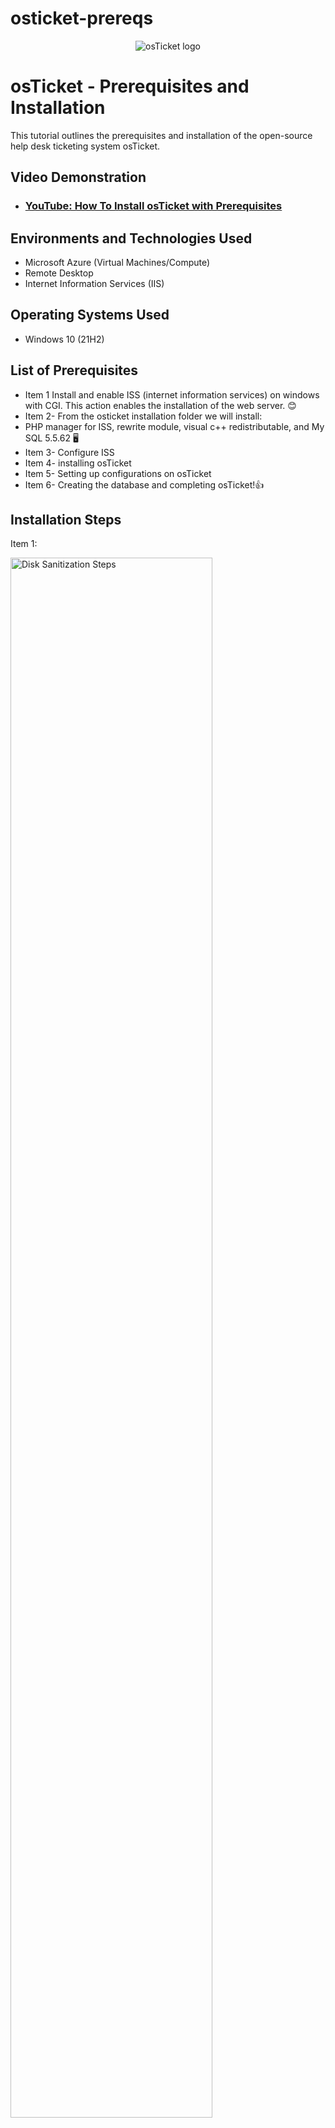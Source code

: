 # osticket-prereqs
<p align="center">
<img src="https://i.imgur.com/Clzj7Xs.png" alt="osTicket logo"/>
</p>

<h1>osTicket - Prerequisites and Installation</h1>
This tutorial outlines the prerequisites and installation of the open-source help desk ticketing system osTicket.<br />


<h2>Video Demonstration</h2>

- ### [YouTube: How To Install osTicket with Prerequisites](https://www.youtube.com)

<h2>Environments and Technologies Used</h2>

- Microsoft Azure (Virtual Machines/Compute)
- Remote Desktop
- Internet Information Services (IIS)

<h2>Operating Systems Used </h2>

- Windows 10</b> (21H2)

<h2>List of Prerequisites</h2>

- Item 1 Install and enable ISS (internet information services) on windows with CGI. This action enables the installation of the web server. 😊
- Item 2- From the osticket installation folder we will install:
- PHP manager for ISS, rewrite module, visual c++ redistributable, and My SQL 5.5.62 🖥️
- Item 3- Configure ISS 
- Item 4- installing osTicket
- Item 5- Setting up configurations on osTicket
- Item 6- Creating the database and completing osTicket!👍

<h2>Installation Steps</h2>

Item 1:
<p>
<img src="https://i.imgur.com/ZgRFUve.png" height="80%" width="80%" alt="Disk Sanitization Steps"/>
</p>
<p>

Install and enable IIS (Internet Information Services) on Windows.
Go to World Wide Web Services, Application Development Features, and enable the CGI feature.

</p>
<br />
Item 2:
<p>
<img src="https://i.imgur.com/fy1PTju.png" height="80%" width="80%" alt=/>
<img src="https://i.imgur.com/LK1agin.png" height="80%" width="80%" alt=/>
<img src="https://imgur.com/QF8clgs" height="80%" width="80%" alt=/>
<img src="https://imgur.com/Y662nUV" height="80%" width="80%" alt=/>
<img src="https://i.imgur.com/QQp3lL0.png" height="80%" width="80%" alt=/>
<img src="https://i.imgur.com/jaDUQbX.png" height="80%" width="80%" alt=/>  
</p>
<p>
From the osTicket-Installation-Files folder:

  Install PHP Manager for IIS
Install the Rewrite Module 
Create the directory: C:\PHP.
Extract the PHP 7.3.8 into C:\PHP.
Install the Visual C++ Redistributable
Install MySQL 5.5.62 with: Typical Setup, then standard configuration, then apply username and password. 🧑‍💻

</p>
<br />
Item 3:
<p>
<img src="https://i.imgur.com/Y662nUV.png" height="80%" width="80%" alt=/>  
  
</p>
<p>
We will open IIS as Administrator.
Register PHP in IIS (PHP Manager → Register New PHP Version → C:\PHP\php-cgi.exe).
Restart IIS (Stop and Start the server).
</p>
<br />
Item 4:
<p>
<img src="https://i.imgur.com/bO1OGqH.png" height="80%" width="80%" alt=/>  
<img src="https://i.imgur.com/63te02v.png" height="80%" width="80%" alt=/>

</p>
<p>
From the osTicket-Installation-Files folder:

To install osTicket we must now extract osTicket-v1.15.8.zip.
Copy the upload folder to C:\inetpub\wwwroot.
Rename the upload folder to osTicket. 🚀
Restart IIS again.
</p>
<br />
<p>
<img src="https://i.imgur.com/XunS4np.png"80%" width="80%" alt=/>  
<img src="https://i.imgur.com/pWkUiLR.png" height="80%" width="80%" alt=/>

</p>
<p>

We will now set Up Configurations for mySQL and osTicket
Rename the sample configuration file:
From: C:\inetpub\wwwroot\osTicket\include\ost-sampleconfig.php
To: C:\inetpub\wwwroot\osTicket\include\ost-config.php
Update permissions for ost-config.php:
Disable inheritance, remove all existing permissions
<p>

  Item 5: 

  <img src="https://i.imgur.com/N5PdxII.png" height="80%" width="80%" alt=/>

</p>
<p>
Complete the osTicket Setup in the Browser
Open the osTicket setup page in your browser.
Provide the following:
Helpdesk name.
Default email for customer queries.👌

Item 6:

<img src="https://i.imgur.com/ZyRfSaw.png" alt=/>

Install and open HeidiSQL.
Create a new session (Username: root, Password: root) 
Connect and create a new database named osTicket.
Return to the browser setup and input:
Database Name: osTicket

You are now able to access the admin panel! 😊🎊

<img src="https://i.imgur.com/PJI1207.png" alt=/>


